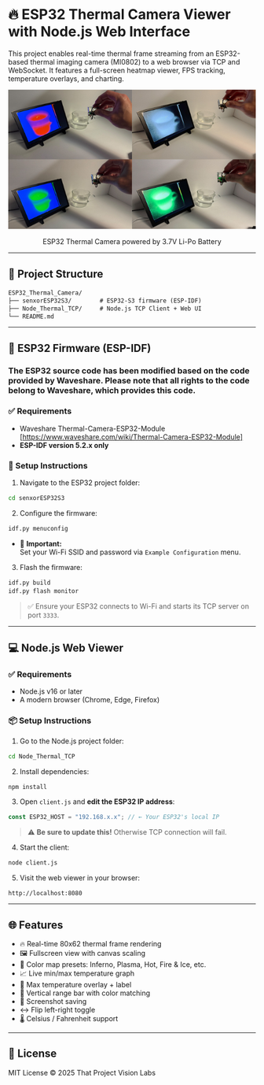 # 🔥 ESP32 Thermal Camera Viewer with Node.js Web Interface

This project enables real-time thermal frame streaming from an ESP32-based thermal imaging camera (MI0802) to a web browser via TCP and WebSocket. It features a full-screen heatmap viewer, FPS tracking, temperature overlays, and charting.


<div align="center">

[![TCP Client Viewer](./misc/demo.jpg)](https://youtu.be/uJirSqlyhA4)
<p>ESP32 Thermal Camera powered by 3.7V Li-Po Battery</p>
</div>

---

## 📁 Project Structure

```
ESP32_Thermal_Camera/
├── senxorESP32S3/        # ESP32-S3 firmware (ESP-IDF)
├── Node_Thermal_TCP/     # Node.js TCP Client + Web UI
└── README.md
```

---

## 🚀 ESP32 Firmware (ESP-IDF)

### The ESP32 source code has been modified based on the code provided by Waveshare. Please note that all rights to the code belong to Waveshare, which provides this code.


### ✅ Requirements
- Waveshare Thermal-Camera-ESP32-Module [https://www.waveshare.com/wiki/Thermal-Camera-ESP32-Module]
- **ESP-IDF version 5.2.x only**

### 🔧 Setup Instructions

1. Navigate to the ESP32 project folder:

```bash
cd senxorESP32S3
```

2. Configure the firmware:

```bash
idf.py menuconfig
```

- 🔐 **Important:**  
  Set your Wi-Fi SSID and password via `Example Configuration` menu.

3. Flash the firmware:

```bash
idf.py build
idf.py flash monitor
```

> ✅ Ensure your ESP32 connects to Wi-Fi and starts its TCP server on port `3333`.

---

## 💻 Node.js Web Viewer

### ✅ Requirements

- Node.js v16 or later
- A modern browser (Chrome, Edge, Firefox)

### 📦 Setup Instructions

1. Go to the Node.js project folder:

```bash
cd Node_Thermal_TCP
```

2. Install dependencies:

```bash
npm install
```

3. Open `client.js` and **edit the ESP32 IP address**:

```js
const ESP32_HOST = "192.168.x.x"; // ← Your ESP32's local IP
```

> ⚠️ **Be sure to update this!** Otherwise TCP connection will fail.

4. Start the client:

```bash
node client.js
```

5. Visit the web viewer in your browser:

```
http://localhost:8080
```

---

## 🌐 Features

- 🔥 Real-time 80x62 thermal frame rendering
- 🖼 Fullscreen view with canvas scaling
- 🧊 Color map presets: Inferno, Plasma, Hot, Fire & Ice, etc.
- 📈 Live min/max temperature graph
- 🎯 Max temperature overlay + label
- 🧭 Vertical range bar with color matching
- 💾 Screenshot saving
- ↔ Flip left-right toggle
- 🌡 Celsius / Fahrenheit support

---

## 📄 License

MIT License © 2025 That Project Vision Labs
